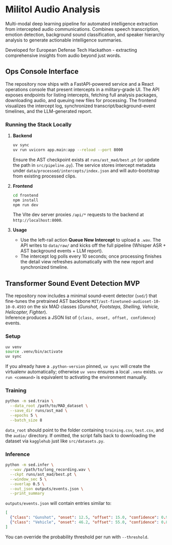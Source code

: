 # Militol Audio Analysis

Multi-modal deep learning pipeline for automated intelligence extraction from intercepted audio communications. Combines speech transcription, emotion detection, background sound classification, and speaker hierarchy analysis to generate actionable intelligence summaries.

Developed for European Defense Tech Hackathon - extracting comprehensive insights from audio beyond just words.

## Ops Console Interface

The repository now ships with a FastAPI-powered service and a React operations console that present intercepts in a military-grade UI. The API exposes endpoints for listing intercepts, fetching full analysis packages, downloading audio, and queuing new files for processing. The frontend visualizes the intercept log, synchronized transcript/background-event timelines, and the LLM-generated report.

### Running the Stack Locally

1. **Backend**
   ```bash
   uv sync
   uv run uvicorn app.main:app --reload --port 8000
   ```
   Ensure the AST checkpoint exists at `runs/ast_mad/best.pt` (or update the path in `src/pipeline.py`). The service stores intercept metadata under `data/processed/intercepts/index.json` and will auto-bootstrap from existing processed clips.

2. **Frontend**
   ```bash
   cd frontend
   npm install
   npm run dev
   ```
   The Vite dev server proxies `/api/*` requests to the backend at `http://localhost:8000`.

3. **Usage**
   - Use the left-rail action **Queue New Intercept** to upload a `.wav`. The API writes to `data/raw/` and kicks off the full pipeline (Whisper ASR + AST background events + LLM report).
   - The intercept log polls every 10 seconds; once processing finishes the detail view refreshes automatically with the new report and synchronized timeline.


## Transformer Sound Event Detection MVP

The repository now includes a minimal sound-event detector (`sed/`) that
fine-tunes the pretrained AST backbone
`MIT/ast-finetuned-audioset-10-10-0.4593` on the six MAD classes
(*Gunshot, Footsteps, Shelling, Vehicle, Helicopter, Fighter*).  
Inference produces a JSON list of `{class, onset, offset, confidence}` events.

### Setup

```bash
uv venv
source .venv/bin/activate
uv sync
```

If you already have a `.python-version` pinned, `uv sync` will create the
virtualenv automatically; otherwise `uv venv` ensures a local `.venv` exists.
`uv run <command>` is equivalent to activating the environment manually.

### Training

```bash
python -m sed.train \
  --data_root /path/to/MAD_dataset \
  --save_dir runs/ast_mad \
  --epochs 5 \
  --batch_size 8
```

`data_root` should point to the folder containing `training.csv`, `test.csv`, and
the `audio/` directory. If omitted, the script falls back to downloading the
dataset via `kagglehub` just like `src/datasets.py`.

### Inference

```bash
python -m sed.infer \
  --wav /path/to/long_recording.wav \
  --ckpt runs/ast_mad/best.pt \
  --window_sec 5 \
  --overlap 0.5 \
  --out_json outputs/events.json \
  --print_summary
```

`outputs/events.json` will contain entries similar to:

```json
[
  {"class": "Gunshot", "onset": 12.5, "offset": 15.0, "confidence": 0.91},
  {"class": "Vehicle", "onset": 46.2, "offset": 55.0, "confidence": 0.87}
]
```

You can override the probability threshold per run with `--threshold`.
